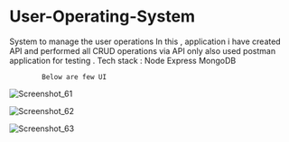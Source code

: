 # User-Operating-System
System to manage the user operations 
In this , application i have created API and performed all CRUD operations via API only also used postman application for testing .
Tech stack :
            Node Express
            MongoDB
            
            Below are few UI 
![Screenshot_61](https://user-images.githubusercontent.com/62249788/150686589-775e24ea-7b89-4686-8fd9-78130d5bfde9.png)

![Screenshot_62](https://user-images.githubusercontent.com/62249788/150686592-3652b85f-8723-4da7-84b3-9116d8fca305.png)

![Screenshot_63](https://user-images.githubusercontent.com/62249788/150686593-6cf37814-a653-4796-bb30-40e58d2cfebb.png)
